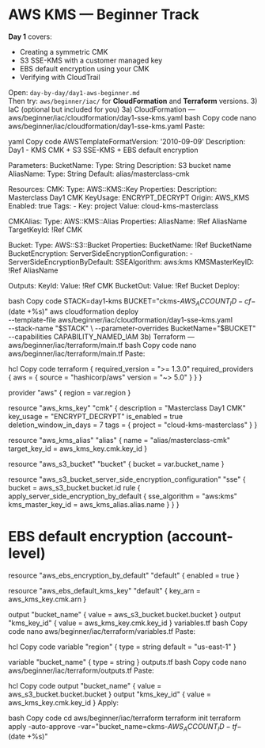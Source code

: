 # AWS KMS — Beginner Track

**Day 1** covers:
- Creating a symmetric CMK
- S3 SSE-KMS with a customer managed key
- EBS default encryption using your CMK
- Verifying with CloudTrail

Open: `day-by-day/day1-aws-beginner.md`  
Then try: `aws/beginner/iac/` for **CloudFormation** and **Terraform** versions.
3) IaC (optional but included for you)
3a) CloudFormation — aws/beginner/iac/cloudformation/day1-sse-kms.yaml
bash
Copy code
nano aws/beginner/iac/cloudformation/day1-sse-kms.yaml
Paste:

yaml
Copy code
AWSTemplateFormatVersion: '2010-09-09'
Description: Day1 - KMS CMK + S3 SSE-KMS + EBS default encryption

Parameters:
  BucketName:
    Type: String
    Description: S3 bucket name
  AliasName:
    Type: String
    Default: alias/masterclass-cmk

Resources:
  CMK:
    Type: AWS::KMS::Key
    Properties:
      Description: Masterclass Day1 CMK
      KeyUsage: ENCRYPT_DECRYPT
      Origin: AWS_KMS
      Enabled: true
      Tags:
        - Key: project
          Value: cloud-kms-masterclass

  CMKAlias:
    Type: AWS::KMS::Alias
    Properties:
      AliasName: !Ref AliasName
      TargetKeyId: !Ref CMK

  Bucket:
    Type: AWS::S3::Bucket
    Properties:
      BucketName: !Ref BucketName
      BucketEncryption:
        ServerSideEncryptionConfiguration:
          - ServerSideEncryptionByDefault:
              SSEAlgorithm: aws:kms
              KMSMasterKeyID: !Ref AliasName

Outputs:
  KeyId:
    Value: !Ref CMK
  BucketOut:
    Value: !Ref Bucket
Deploy:

bash
Copy code
STACK=day1-kms
BUCKET="ckms-${AWS_ACCOUNT_ID}-cf-$(date +%s)"
aws cloudformation deploy \
  --template-file aws/beginner/iac/cloudformation/day1-sse-kms.yaml \
  --stack-name "$STACK" \
  --parameter-overrides BucketName="$BUCKET" \
  --capabilities CAPABILITY_NAMED_IAM
3b) Terraform — aws/beginner/iac/terraform/main.tf
bash
Copy code
nano aws/beginner/iac/terraform/main.tf
Paste:

hcl
Copy code
terraform {
  required_version = ">= 1.3.0"
  required_providers {
    aws = {
      source  = "hashicorp/aws"
      version = "~> 5.0"
    }
  }
}

provider "aws" {
  region = var.region
}

resource "aws_kms_key" "cmk" {
  description             = "Masterclass Day1 CMK"
  key_usage               = "ENCRYPT_DECRYPT"
  is_enabled              = true
  deletion_window_in_days = 7
  tags = { project = "cloud-kms-masterclass" }
}

resource "aws_kms_alias" "alias" {
  name          = "alias/masterclass-cmk"
  target_key_id = aws_kms_key.cmk.key_id
}

resource "aws_s3_bucket" "bucket" {
  bucket = var.bucket_name
}

resource "aws_s3_bucket_server_side_encryption_configuration" "sse" {
  bucket = aws_s3_bucket.bucket.id
  rule {
    apply_server_side_encryption_by_default {
      sse_algorithm     = "aws:kms"
      kms_master_key_id = aws_kms_alias.alias.name
    }
  }
}

# EBS default encryption (account-level)
resource "aws_ebs_encryption_by_default" "default" {
  enabled = true
}

resource "aws_ebs_default_kms_key" "default" {
  key_arn = aws_kms_key.cmk.arn
}

output "bucket_name" { value = aws_s3_bucket.bucket.bucket }
output "kms_key_id"  { value = aws_kms_key.cmk.key_id }
variables.tf
bash
Copy code
nano aws/beginner/iac/terraform/variables.tf
Paste:

hcl
Copy code
variable "region" {
  type    = string
  default = "us-east-1"
}

variable "bucket_name" {
  type = string
}
outputs.tf
bash
Copy code
nano aws/beginner/iac/terraform/outputs.tf
Paste:

hcl
Copy code
output "bucket_name" { value = aws_s3_bucket.bucket.bucket }
output "kms_key_id"  { value = aws_kms_key.cmk.key_id }
Apply:

bash
Copy code
cd aws/beginner/iac/terraform
terraform init
terraform apply -auto-approve -var="bucket_name=ckms-${AWS_ACCOUNT_ID}-tf-$(date +%s)"
